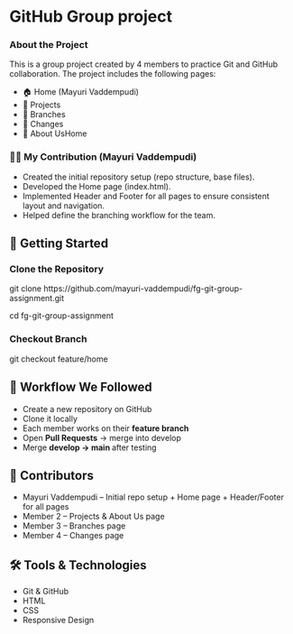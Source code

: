 <h1>GitHub Group project</h1>
<h3>About the Project</h3>
<p>This is a group project created by 4 members to practice Git and GitHub collaboration.
The project includes the following pages:</p>
<ul>
  <li>🏠 Home (Mayuri Vaddempudi)</li>
  <li>📂 Projects</li>
  <li>🌿 Branches</li>
  <li>📝 Changes</li>
  <li>👥 About UsHome</li>
</ul>
<h3>🧑‍💻 My Contribution (Mayuri Vaddempudi)</h3>
<ul>
  <li>Created the initial repository setup (repo structure, base files).</li>
  <li>Developed the Home page (index.html).</li>
  <li>Implemented Header and Footer for all pages to ensure consistent layout and navigation.</li>
  <li>Helped define the branching workflow for the team.</li>
</ul>
<h2>🚀 Getting Started</h2>
<h3>Clone the Repository</h3>
<p>git clone https://github.com/mayuri-vaddempudi/fg-git-group-assignment.git</p>
<p>cd fg-git-group-assignment</p>
<h3>Checkout Branch</h3>
<p>git checkout feature/home</p>
<h2>🔄 Workflow We Followed</h2>
<ul>
  <li>Create a new repository on GitHub</li>
  <li>Clone it locally</li>
  <li>Each member works on their <b>feature branch</b></li>
  <li>Open <b>Pull Requests</b> → merge into develop</li>
  <li>Merge <b>develop → main </b>after testing</li>
</ul>
<h2>👥 Contributors</h2>
<ul>
  <li>Mayuri Vaddempudi – Initial repo setup + Home page + Header/Footer for all pages</li>
  <li>Member 2 – Projects & About Us page</li>
  <li>Member 3 – Branches page</li>
  <li>Member 4 – Changes page</li>
</ul>
<h2>🛠️ Tools & Technologies</h2>
<ul>
  <li>Git & GitHub</li>
  <li>HTML</li>
  <li>CSS</li>
  <li>Responsive Design</li>
</ul>
